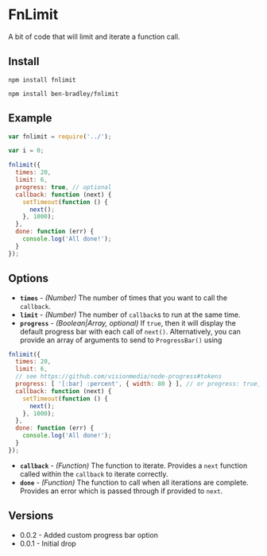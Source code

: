 # FnLimit

A bit of code that will limit and iterate a function call.

## Install

`npm install fnlimit`

`npm install ben-bradley/fnlimit`

## Example

```js
var fnlimit = require('../');

var i = 0;

fnlimit({
  times: 20,
  limit: 6,
  progress: true, // optional
  callback: function (next) {
    setTimeout(function () {
      next();
    }, 1000);
  },
  done: function (err) {
    console.log('All done!');
  }
});
```

## Options

- __`times`__ - _(Number)_ The number of times that you want to call the `callback`.
- __`limit`__ - _(Number)_ The number of `callback`s to run at the same time.
- __`progress`__ - _(Boolean|Array, optional)_ If `true`, then it will display the default progress bar with each call of `next()`.  Alternatively, you can provide an array of arguments to send to `ProgressBar()` using
```js
fnlimit({
  times: 20,
  limit: 6,
  // see https://github.com/visionmedia/node-progress#tokens
  progress: [ '[:bar] :percent', { width: 80 } ], // or progress: true,
  callback: function (next) {
    setTimeout(function () {
      next();
    }, 1000);
  },
  done: function (err) {
    console.log('All done!');
  }
});
```
- __`callback`__ - _(Function)_ The function to iterate.  Provides a `next` function called within the `callback` to iterate correctly.
- __`done`__ - _(Function)_ The function to call when all iterations are complete.  Provides an error which is passed through if provided to `next`.

## Versions

- 0.0.2 - Added custom progress bar option
- 0.0.1 - Initial drop
